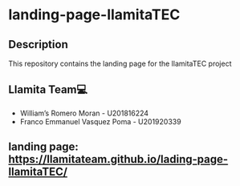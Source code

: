 # landing-page-llamitaTEC

## Description
This repository contains the landing page for the llamitaTEC project

## Llamita Team💻
* William’s Romero Moran - U201816224
* Franco Emmanuel Vasquez Poma - U201920339


## landing page: https://llamitateam.github.io/lading-page-llamitaTEC/
